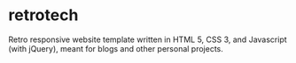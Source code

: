 # retrotech
Retro responsive website template written in HTML 5, CSS 3, and Javascript (with jQuery), meant for blogs and other personal projects.
